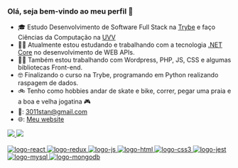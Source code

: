 ### Olá, seja bem-vindo ao meu perfil 👋

- 🎓 Estudo Desenvolvimento de Software Full Stack na <a href="https://www.betrybe.com/">Trybe</a> e faço Ciências da Computação na <a href="https://uvv.br/">UVV</a>
- 👩‍💻 Atualmente estou estudando e trabalhando com a tecnologia <a href="https://docs.microsoft.com/pt-br/dotnet/">.NET Core</a> no desenvolvimento de WEB APIs.
- 👩‍💻 Também estou trabalhando com Wordpress, PHP, JS, CSS e algumas bibliotecas Front-end.
- 🤓 Finalizando o curso na Trybe, programando em Python realizando raspagem de dados.
- 🚲 Tenho como hobbies andar de skate e bike, correr, pegar uma praia e a boa e velha jogatina 🎮
- 📧: 3011stan@gmail.com
- 🌐: <a href="https://3011stan.github.io/">Meu website</a>
 <div>
  <a href="https://github.com/3011stan">
  <img height="180em" src="https://github-readme-stats.vercel.app/api?username=3011stan&show_icons=true&theme=dark&include_all_commits=true&count_private=true"/>
  <img height="180em" src="https://github-readme-stats.vercel.app/api/top-langs/?username=3011stan&layout=compact&langs_count=7&theme=dark"/>
</div>

<div style="display: inline_block"><br>
  <img alt="logo-react" src="https://img.shields.io/badge/React-20232A?style=for-the-badge&logo=react&logoColor=61DAFB"/>
  <img alt="logo-redux" src="https://img.shields.io/badge/Redux-593D88?style=for-the-badge&logo=redux&logoColor=white"/>
  <img alt="logo-js" src="https://img.shields.io/badge/JavaScript-323330?style=for-the-badge&logo=javascript&logoColor=F7DF1E"/>
  <img alt="logo-html" src="https://img.shields.io/badge/HTML-239120?style=for-the-badge&logo=html5&logoColor=white"/>
  <img alt="logo-css3" src="https://img.shields.io/badge/CSS3-1572B6?style=for-the-badge&logo=css3&logoColor=white"/>
  <img alt="logo-jest" src="https://img.shields.io/badge/Jest-C21325?style=for-the-badge&logo=jest&logoColor=white">
  <img alt="logo-mysql" src="https://img.shields.io/badge/MySQL-00000F?style=for-the-badge&logo=mysql&logoColor=white">
  <img alt="logo-mongodb" src="https://img.shields.io/badge/MongoDB-4EA94B?style=for-the-badge&logo=mongodb&logoColor=white">
</div>
 <!-- ![Snake animation](https://github.com/3011stan/3011stan/blob/output/github-contribution-grid-snake.svg)
